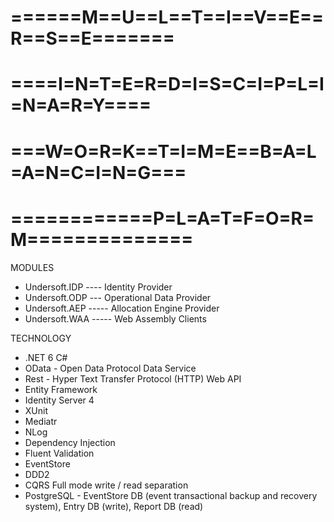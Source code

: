 # ======M==U==L==T==I==V==E==R==S==E=======
# ====I=N=T=E=R=D=I=S=C=I=P=L=I=N=A=R=Y====
# ===W=O=R=K==T=I=M=E==B=A=L=A=N=C=I=N=G===
# ============P=L=A=T=F=O=R=M==============

MODULES
- Undersoft.IDP ---- Identity Provider
- Undersoft.ODP --- Operational Data Provider
- Undersoft.AEP ----- Allocation Engine Provider 
- Undersoft.WAA ----- Web Assembly Clients 

TECHNOLOGY
- .NET 6 C#
- OData - Open Data Protocol Data Service
- Rest - Hyper Text Transfer Protocol (HTTP) Web API
- Entity Framework
- Identity Server 4
- XUnit 
- Mediatr
- NLog 
- Dependency Injection
- Fluent Validation
- EventStore
- DDD2
- CQRS Full mode write / read separation
- PostgreSQL - EventStore DB (event transactional backup and recovery system), Entry DB (write), Report DB (read)

